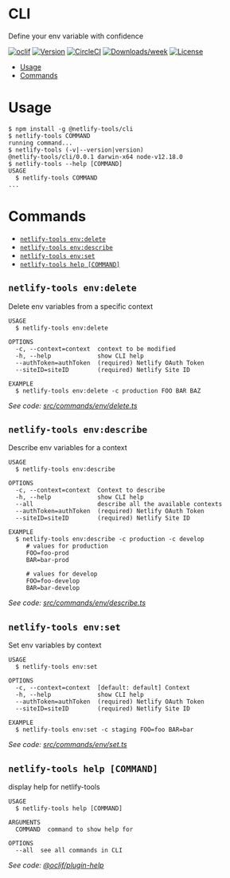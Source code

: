 # CLI

Define your env variable with confidence

[![oclif](https://img.shields.io/badge/cli-oclif-brightgreen.svg)](https://oclif.io)
[![Version](https://img.shields.io/npm/v/neltify-env-cli.svg)](https://npmjs.org/package/neltify-env-cli)
[![CircleCI](https://circleci.com/gh/jorgesuarezch/neltify-env-cli/tree/master.svg?style=shield)](https://circleci.com/gh/jorgesuarezch/neltify-env-cli/tree/master)
[![Downloads/week](https://img.shields.io/npm/dw/neltify-env-cli.svg)](https://npmjs.org/package/neltify-env-cli)
[![License](https://img.shields.io/npm/l/neltify-env-cli.svg)](https://github.com/jorgesuarezch/neltify-env-cli/blob/master/package.json)

<!-- toc -->

- [Usage](#usage)
- [Commands](#commands)
<!-- tocstop -->

# Usage

<!-- usage -->

```sh-session
$ npm install -g @netlify-tools/cli
$ netlify-tools COMMAND
running command...
$ netlify-tools (-v|--version|version)
@netlify-tools/cli/0.0.1 darwin-x64 node-v12.18.0
$ netlify-tools --help [COMMAND]
USAGE
  $ netlify-tools COMMAND
...
```

<!-- usagestop -->

# Commands

<!-- commands -->

- [`netlify-tools env:delete`](#netlify-tools-envdelete)
- [`netlify-tools env:describe`](#netlify-tools-envdescribe)
- [`netlify-tools env:set`](#netlify-tools-envset)
- [`netlify-tools help [COMMAND]`](#netlify-tools-help-command)

## `netlify-tools env:delete`

Delete env variables from a specific context

```
USAGE
  $ netlify-tools env:delete

OPTIONS
  -c, --context=context  context to be modified
  -h, --help             show CLI help
  --authToken=authToken  (required) Netlify OAuth Token
  --siteID=siteID        (required) Netlify Site ID

EXAMPLE
  $ netlify-tools env:delete -c production FOO BAR BAZ
```

_See code: [src/commands/env/delete.ts](https://github.com/jorgesuarezch/neltify-tools/blob/v0.0.1/src/commands/env/delete.ts)_

## `netlify-tools env:describe`

Describe env variables for a context

```
USAGE
  $ netlify-tools env:describe

OPTIONS
  -c, --context=context  Context to describe
  -h, --help             show CLI help
  --all                  describe all the available contexts
  --authToken=authToken  (required) Netlify OAuth Token
  --siteID=siteID        (required) Netlify Site ID

EXAMPLE
  $ netlify-tools env:describe -c production -c develop
     # values for production
     FOO=foo-prod
     BAR=bar-prod

     # values for develop
     FOO=foo-develop
     BAR=bar-develop
```

_See code: [src/commands/env/describe.ts](https://github.com/jorgesuarezch/neltify-tools/blob/v0.0.1/src/commands/env/describe.ts)_

## `netlify-tools env:set`

Set env variables by context

```
USAGE
  $ netlify-tools env:set

OPTIONS
  -c, --context=context  [default: default] Context
  -h, --help             show CLI help
  --authToken=authToken  (required) Netlify OAuth Token
  --siteID=siteID        (required) Netlify Site ID

EXAMPLE
  $ netlify-tools env:set -c staging FOO=foo BAR=bar
```

_See code: [src/commands/env/set.ts](https://github.com/jorgesuarezch/neltify-tools/blob/v0.0.1/src/commands/env/set.ts)_

## `netlify-tools help [COMMAND]`

display help for netlify-tools

```
USAGE
  $ netlify-tools help [COMMAND]

ARGUMENTS
  COMMAND  command to show help for

OPTIONS
  --all  see all commands in CLI
```

_See code: [@oclif/plugin-help](https://github.com/oclif/plugin-help/blob/v3.2.0/src/commands/help.ts)_

<!-- commandsstop -->
